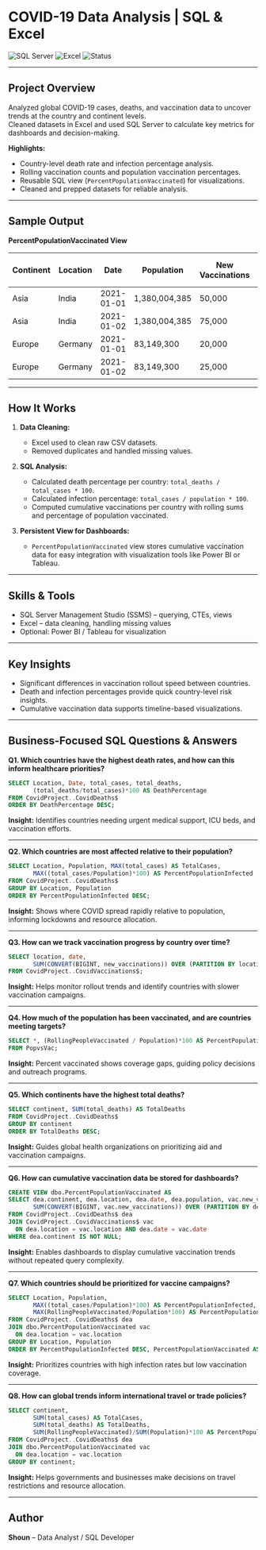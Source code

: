 # COVID-19 Data Analysis | SQL & Excel

![SQL Server](https://img.shields.io/badge/Database-SQL%20Server-blue)
![Excel](https://img.shields.io/badge/Data%20Cleaning-Excel-green)
![Status](https://img.shields.io/badge/Status-Completed-brightgreen)

---

## Project Overview
Analyzed global COVID-19 cases, deaths, and vaccination data to uncover trends at the country and continent levels.  
Cleaned datasets in Excel and used SQL Server to calculate key metrics for dashboards and decision-making.

**Highlights:**
- Country-level death rate and infection percentage analysis.
- Rolling vaccination counts and population vaccination percentages.
- Reusable SQL view (`PercentPopulationVaccinated`) for visualizations.
- Cleaned and prepped datasets for reliable analysis.

---

## Sample Output

**PercentPopulationVaccinated View**

| Continent | Location | Date       | Population  | New Vaccinations | Rolling Vaccinated | % Population Vaccinated |
|-----------|----------|-----------|------------|----------------|------------------|------------------------|
| Asia      | India    | 2021-01-01 | 1,380,004,385 | 50,000         | 50,000           | 0.0036                 |
| Asia      | India    | 2021-01-02 | 1,380,004,385 | 75,000         | 125,000          | 0.0091                 |
| Europe    | Germany  | 2021-01-01 | 83,149,300    | 20,000         | 20,000           | 0.0240                 |
| Europe    | Germany  | 2021-01-02 | 83,149,300    | 25,000         | 45,000           | 0.0541                 |

---

## How It Works

1. **Data Cleaning:**  
   - Excel used to clean raw CSV datasets.  
   - Removed duplicates and handled missing values.

2. **SQL Analysis:**  
   - Calculated death percentage per country: `total_deaths / total_cases * 100`.  
   - Calculated infection percentage: `total_cases / population * 100`.  
   - Computed cumulative vaccinations per country with rolling sums and percentage of population vaccinated.

3. **Persistent View for Dashboards:**  
   - `PercentPopulationVaccinated` view stores cumulative vaccination data for easy integration with visualization tools like Power BI or Tableau.

---

## Skills & Tools
- SQL Server Management Studio (SSMS) – querying, CTEs, views
- Excel – data cleaning, handling missing values
- Optional: Power BI / Tableau for visualization

---

## Key Insights
- Significant differences in vaccination rollout speed between countries.  
- Death and infection percentages provide quick country-level risk insights.  
- Cumulative vaccination data supports timeline-based visualizations.

---

## Business-Focused SQL Questions & Answers

**Q1. Which countries have the highest death rates, and how can this inform healthcare priorities?**  
```sql
SELECT Location, Date, total_cases, total_deaths,
       (total_deaths/total_cases)*100 AS DeathPercentage
FROM CovidProject..CovidDeaths$
ORDER BY DeathPercentage DESC;
````

**Insight:** Identifies countries needing urgent medical support, ICU beds, and vaccination efforts.

---

**Q2. Which countries are most affected relative to their population?**

```sql
SELECT Location, Population, MAX(total_cases) AS TotalCases,
       MAX((total_cases/Population)*100) AS PercentPopulationInfected
FROM CovidProject..CovidDeaths$
GROUP BY Location, Population
ORDER BY PercentPopulationInfected DESC;
```

**Insight:** Shows where COVID spread rapidly relative to population, informing lockdowns and resource allocation.

---

**Q3. How can we track vaccination progress by country over time?**

```sql
SELECT location, date,
       SUM(CONVERT(BIGINT, new_vaccinations)) OVER (PARTITION BY location ORDER BY date) AS RollingPeopleVaccinated
FROM CovidProject..CovidVaccinations$;
```

**Insight:** Helps monitor rollout trends and identify countries with slower vaccination campaigns.

---

**Q4. How much of the population has been vaccinated, and are countries meeting targets?**

```sql
SELECT *, (RollingPeopleVaccinated / Population)*100 AS PercentPopulationVaccinated
FROM PopvsVac;
```

**Insight:** Percent vaccinated shows coverage gaps, guiding policy decisions and outreach programs.

---

**Q5. Which continents have the highest total deaths?**

```sql
SELECT continent, SUM(total_deaths) AS TotalDeaths
FROM CovidProject..CovidDeaths$
GROUP BY continent
ORDER BY TotalDeaths DESC;
```

**Insight:** Guides global health organizations on prioritizing aid and vaccination campaigns.

---

**Q6. How can cumulative vaccination data be stored for dashboards?**

```sql
CREATE VIEW dbo.PercentPopulationVaccinated AS
SELECT dea.continent, dea.location, dea.date, dea.population, vac.new_vaccinations,
       SUM(CONVERT(BIGINT, vac.new_vaccinations)) OVER (PARTITION BY dea.Location ORDER BY dea.date) AS RollingPeopleVaccinated
FROM CovidProject..CovidDeaths$ dea
JOIN CovidProject..CovidVaccinations$ vac
  ON dea.location = vac.location AND dea.date = vac.date
WHERE dea.continent IS NOT NULL;
```

**Insight:** Enables dashboards to display cumulative vaccination trends without repeated query complexity.

---

**Q7. Which countries should be prioritized for vaccine campaigns?**

```sql
SELECT Location, Population,
       MAX((total_cases/Population)*100) AS PercentPopulationInfected,
       MAX(RollingPeopleVaccinated/Population*100) AS PercentPopulationVaccinated
FROM CovidProject..CovidDeaths$ dea
JOIN dbo.PercentPopulationVaccinated vac
  ON dea.location = vac.location
GROUP BY Location, Population
ORDER BY PercentPopulationInfected DESC, PercentPopulationVaccinated ASC;
```

**Insight:** Prioritizes countries with high infection rates but low vaccination coverage.

---

**Q8. How can global trends inform international travel or trade policies?**

```sql
SELECT continent,
       SUM(total_cases) AS TotalCases,
       SUM(total_deaths) AS TotalDeaths,
       SUM(RollingPeopleVaccinated)/SUM(Population)*100 AS PercentPopulationVaccinated
FROM CovidProject..CovidDeaths$ dea
JOIN dbo.PercentPopulationVaccinated vac
  ON dea.location = vac.location
GROUP BY continent;
```

**Insight:** Helps governments and businesses make decisions on travel restrictions and resource allocation.

---

## Author

**Shoun** – Data Analyst / SQL Developer 

```

